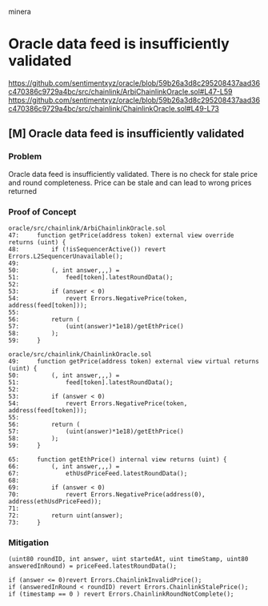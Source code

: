minera
# Oracle data feed is insufficiently validated

https://github.com/sentimentxyz/oracle/blob/59b26a3d8c295208437aad36c470386c9729a4bc/src/chainlink/ArbiChainlinkOracle.sol#L47-L59
https://github.com/sentimentxyz/oracle/blob/59b26a3d8c295208437aad36c470386c9729a4bc/src/chainlink/ChainlinkOracle.sol#L49-L73
## [M] Oracle data feed is insufficiently validated
### Problem
Oracle data feed is insufficiently validated. There is no check for stale price and round completeness.
Price can be stale and can lead to wrong prices returned
### Proof of Concept
```solidity
oracle/src/chainlink/ArbiChainlinkOracle.sol
47:     function getPrice(address token) external view override returns (uint) {
48:         if (!isSequencerActive()) revert Errors.L2SequencerUnavailable();
49: 
50:         (, int answer,,,) =
51:             feed[token].latestRoundData();
52: 
53:         if (answer < 0)
54:             revert Errors.NegativePrice(token, address(feed[token]));
55: 
56:         return (
57:             (uint(answer)*1e18)/getEthPrice()
58:         );
59:     }
```

```solidity
oracle/src/chainlink/ChainlinkOracle.sol
49:     function getPrice(address token) external view virtual returns (uint) {
50:         (, int answer,,,) =
51:             feed[token].latestRoundData();
52: 
53:         if (answer < 0)
54:             revert Errors.NegativePrice(token, address(feed[token]));
55: 
56:         return (
57:             (uint(answer)*1e18)/getEthPrice()
58:         );
59:     }

65:     function getEthPrice() internal view returns (uint) {
66:         (, int answer,,,) =
67:             ethUsdPriceFeed.latestRoundData();
68: 
69:         if (answer < 0)
70:             revert Errors.NegativePrice(address(0), address(ethUsdPriceFeed));
71: 
72:         return uint(answer);
73:     }
```

### Mitigation
```solidity
(uint80 roundID, int answer, uint startedAt, uint timeStamp, uint80 answeredInRound) = priceFeed.latestRoundData();

if (answer <= 0)revert Errors.ChainlinkInvalidPrice();
if (answeredInRound < roundID) revert Errors.ChainlinkStalePrice();
if (timestamp == 0 ) revert Errors.ChainlinkRoundNotComplete();

```